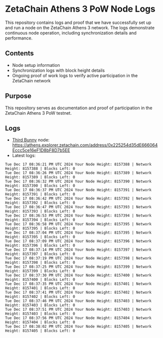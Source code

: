 # ZetaChain Athens 3 PoW Node Logs
This repository contains logs and proof that we have successfully set up and run a node on the ZetaChain Athens 3 network. The logs demonstrate continuous node operation, including synchronization details and performance.

## Contents
- Node setup information
- Synchronization logs with block height details
- Ongoing proof of work logs to verify active participation in the ZetaChain network

## Purpose
This repository serves as documentation and proof of participation in the ZetaChain Athens 3 PoW testnet.

## Logs

- [Third Bunny](https://thirdbunny.xyz/) node: https://athens.explorer.zetachain.com/address/0x225254d35dE666064Eccc5ce16eF1D8bF8D7b5EE
- Latest logs:
```
Tue Dec 17 08:36:21 PM UTC 2024 Your Node Height: 8157388 | Network Height: 8157388 | Blocks Left: 0
Tue Dec 17 08:36:26 PM UTC 2024 Your Node Height: 8157389 | Network Height: 8157389 | Blocks Left: 0
Tue Dec 17 08:36:32 PM UTC 2024 Your Node Height: 8157390 | Network Height: 8157390 | Blocks Left: 0
Tue Dec 17 08:36:37 PM UTC 2024 Your Node Height: 8157391 | Network Height: 8157391 | Blocks Left: 0
Tue Dec 17 08:36:42 PM UTC 2024 Your Node Height: 8157392 | Network Height: 8157392 | Blocks Left: 0
Tue Dec 17 08:36:47 PM UTC 2024 Your Node Height: 8157393 | Network Height: 8157393 | Blocks Left: 0
Tue Dec 17 08:36:53 PM UTC 2024 Your Node Height: 8157394 | Network Height: 8157394 | Blocks Left: 0
Tue Dec 17 08:36:58 PM UTC 2024 Your Node Height: 8157395 | Network Height: 8157395 | Blocks Left: 0
Tue Dec 17 08:37:04 PM UTC 2024 Your Node Height: 8157395 | Network Height: 8157395 | Blocks Left: 0
Tue Dec 17 08:37:09 PM UTC 2024 Your Node Height: 8157396 | Network Height: 8157396 | Blocks Left: 0
Tue Dec 17 08:37:14 PM UTC 2024 Your Node Height: 8157397 | Network Height: 8157397 | Blocks Left: 0
Tue Dec 17 08:37:19 PM UTC 2024 Your Node Height: 8157398 | Network Height: 8157398 | Blocks Left: 0
Tue Dec 17 08:37:25 PM UTC 2024 Your Node Height: 8157399 | Network Height: 8157399 | Blocks Left: 0
Tue Dec 17 08:37:30 PM UTC 2024 Your Node Height: 8157400 | Network Height: 8157400 | Blocks Left: 0
Tue Dec 17 08:37:35 PM UTC 2024 Your Node Height: 8157401 | Network Height: 8157401 | Blocks Left: 0
Tue Dec 17 08:37:41 PM UTC 2024 Your Node Height: 8157402 | Network Height: 8157402 | Blocks Left: 0
Tue Dec 17 08:37:46 PM UTC 2024 Your Node Height: 8157403 | Network Height: 8157403 | Blocks Left: 0
Tue Dec 17 08:37:51 PM UTC 2024 Your Node Height: 8157403 | Network Height: 8157403 | Blocks Left: 0
Tue Dec 17 08:37:56 PM UTC 2024 Your Node Height: 8157404 | Network Height: 8157404 | Blocks Left: 0
Tue Dec 17 08:38:02 PM UTC 2024 Your Node Height: 8157405 | Network Height: 8157405 | Blocks Left: 0
```
